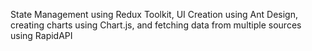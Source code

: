 State Management using Redux Toolkit, UI Creation using Ant Design, creating charts using Chart.js, and fetching data from multiple sources using RapidAPI 
